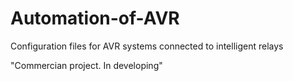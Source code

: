 # Automation-of-AVR
Configuration files for AVR systems connected to intelligent relays

"Commercian project. In developing"
